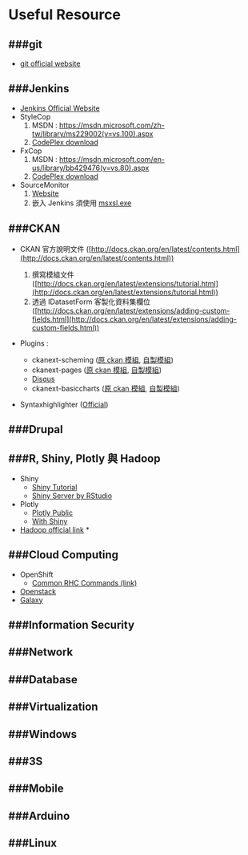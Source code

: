 # Useful Resource

<script type="text/javascript" src="js/general.js"></script>

###git
---

* [git official website](https://git-scm.com/downloads)

###Jenkins
---

* [Jenkins Official Website](https://jenkins.io/)
* StyleCop
  1. MSDN : https://msdn.microsoft.com/zh-tw/library/ms229002(v=vs.100).aspx
  2. [CodePlex download](https://stylecop.codeplex.com/)
* FxCop
  1. MSDN : https://msdn.microsoft.com/en-us/library/bb429476(v=vs.80).aspx
  2. [CodePlex download](https://fxcopinstaller.codeplex.com/)
* SourceMonitor
  1. [Website](http://www.campwoodsw.com/sourcemonitor.html)
  2. 嵌入 Jenkins 須使用 [msxsl.exe](https://www.microsoft.com/en-us/download/details.aspx?id=21714)

###CKAN
---

* CKAN 官方說明文件 ([http://docs.ckan.org/en/latest/contents.html](http://docs.ckan.org/en/latest/contents.html))
  1. 撰寫模組文件 ([http://docs.ckan.org/en/latest/extensions/tutorial.html](http://docs.ckan.org/en/latest/extensions/tutorial.html))
  2. 透過 IDatasetForm 客製化資料集欄位 ([http://docs.ckan.org/en/latest/extensions/adding-custom-fields.html](http://docs.ckan.org/en/latest/extensions/adding-custom-fields.html))

* Plugins :
  * ckanext-scheming ([原 ckan 模組](https://github.com/ckan/ckanext-scheming), [自製模組](https://github.com/jiankaiwang/ckanext-scheming))
  * ckanext-pages ([原 ckan 模組](https://github.com/ckan/ckanext-pages), [自製模組](https://github.com/jiankaiwang/ckanext-pages))
  * [Disqus](https://disqus.com/)
  * ckanext-basiccharts ([原 ckan 模組](https://github.com/ckan/ckanext-basiccharts), [自製模組](https://github.com/jiankaiwang/ckanext-basiccharts))

* Syntaxhighlighter ([Official](http://alexgorbatchev.com/SyntaxHighlighter/))

###Drupal
---

###R, Shiny, Plotly 與 Hadoop
---
* Shiny
  * [Shiny Tutorial](http://shiny.rstudio.com/tutorial/)
  * [Shiny Server by RStudio](https://www.rstudio.com/products/shiny/shiny-server2/)
* Plotly
  * [Plotly Public](https://plot.ly/feed/)
  * [With Shiny](https://plot.ly/r/shiny-tutorial/)
* [Hadoop official link](http://hadoop.apache.org/)
  *

###Cloud Computing
---

* OpenShift
  * [Common RHC Commands (link)](https://developers.openshift.com/managing-your-applications/common-rhc-commands.html)
* [Openstack](http://docs.openstack.org/)
* [Galaxy](https://galaxyproject.org/)

###Information Security
---

###Network
---

###Database
---

###Virtualization
---

###Windows
---

###3S
---

###Mobile
---

###Arduino
---

###Linux
---







